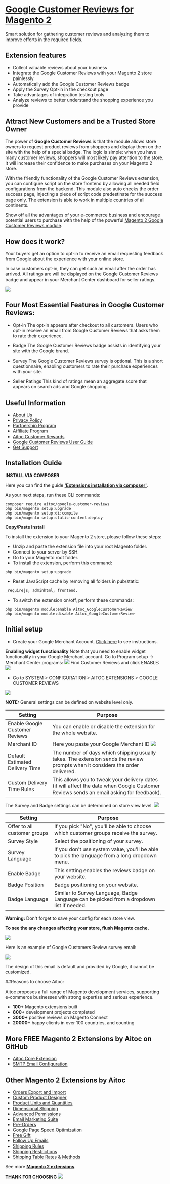 # [Google Customer Reviews for Magento 2](https://www.aitoc.com/magento-2-google-customer-reviews.html)

Smart solution for gathering customer reviews and analyzing them to improve efforts in the required fields.

## Extension features

- Collect valuable reviews about your business
- Integrate the Google Customer Reviews with your Magento 2 store painlessly
- Automatically add the Google Customer Reviews badge
- Apply the Survey Opt-in in the checkout page
- Take advantages of integration testing tools
- Analyze reviews to better understand the shopping experience you provide

## Attract New Customers and be a Trusted Store Owner

The power of **Google Customer Reviews** is that the module allows store owners to request product reviews from shoppers and display them on the site with the help of a special badge. The logic is simple: when you have many customer reviews, shoppers will most likely pay attention to the store. It will increase their confidence to make purchases on your Magento 2 store.

With the friendly functionality of the Google Customer Reviews extension, you can configure script on the store frontend by allowing all needed field configurations from the backend. This module also auto checks the order success page, injecting a piece of script code predestinate for the success page only. The extension is able to work in multiple countries of all continents.

Show off all the advantages of your e-commerce business and encourage potential users to purchase with the help of the powerful [Magento 2 Google Customer Reviews module](https://www.aitoc.com/magento-2-google-customer-reviews.html).

## How does it work?
 
Your buyers get an option to opt-in to receive an email requesting feedback from Google about the experience with your online store. 

In case customers opt-in, they can get such an email after the order has arrived. All ratings are will be displayed on the Google Customer Reviews badge and appear in your Merchant Center dashboard for seller ratings.

[![](https://fstorage.aitoc.com/documentation/google-customer-reviews-m2/google.png)](https://fstorage.aitoc.com/documentation/google-customer-reviews-m2/google.png)

## Four Most Essential Features in Google Customer Reviews:

- Opt-in
The opt-in appears after checkout to all customers. Users who opt-in receive an email from Google Customer Reviews that asks them to rate their experience.

- Badge
The Google Customer Reviews badge assists in identifying your site with the Google brand. 

- Survey
The Google Customer Reviews survey is optional. This is a short questionnaire, enabling customers to rate their purchase experiences with your site.

- Seller Ratings
This kind of ratings mean an aggregate score that appears on search ads and Google shopping.

## Useful Information
- [About Us](https://www.aitoc.com/about-us.html)
- [Privacy Policy](https://www.aitoc.com/privacy-policy.html)
- [Partnership Program](https://www.aitoc.com/partnership-program)
- [Affiliate Program](https://www.aitoc.com/affiliate-program)
- [Aitoc Customer Rewards](https://www.aitoc.com/reward-points)
- [Google Customer Reviews User Guide](https://www.aitoc.com/docs/guides/google-customer-reviews.html)
- [Get Support](https://www.aitoc.com/get-support.html)

## Installation Guide 

**INSTALL VIA COMPOSER**

Here you can find the guide [**'Extensions installation via composer'**](https://www.aitoc.com/docs/guides/composer.html#extensions-installation-via-composer).

As your next steps, run these CLI commands:

```
composer require aitoc/google-customer-reviews
php bin/magento setup:upgrade
php bin/magento setup:di:compile
php bin/magento setup:static-content:deploy
```

**Copy/Paste Install**

To install the extension to your Magento 2 store, please follow these steps:
- Unzip and paste the extension file into your root Magento folder.
- Connect to your server by SSH.
- Go to your Magento root folder.
- To install the extension, perform this command:

```
php bin/magento setup:upgrade
```

- Reset JavaScript cache by removing all folders in pub/static:

```
_requirejs; adminhtml; frontend.
```

- To switch the extension on/off, perform these commands:

```
php bin/magento module:enable Aitoc_GoogleCustomerReview
php bin/magento module:disable Aitoc_GoogleCustomerReview
```

## Initial setup

- Create your Google Merchant Account. [Click here](https://support.google.com/merchants/answer/188924?hl=en "Click here") to see instructions.

**Enabling widget functionality**
Note that you need to enable widget functionality in your Google Merchant account.
Go to Program setup → Merchant Center programs:
[![](https://fstorage.aitoc.com/documentation/google-customer-reviews-m2/initial_set.png)](https://fstorage.aitoc.com/documentation/google-customer-reviews-m2/initial_set.png)
Find Customer Reviews and click ENABLE:
[![](https://fstorage.aitoc.com/documentation/google-customer-reviews-m2/initial_set2.png)](https://fstorage.aitoc.com/documentation/google-customer-reviews-m2/initial_set2.png)

- Go to SYSTEM > CONFIGURATION > AITOC EXTENSIONS > GOOGLE CUSTOMER REVIEWS

[![](https://fstorage.aitoc.com/documentation/google-customer-reviews-m2/config.png)](https://fstorage.aitoc.com/documentation/google-customer-reviews-m2/config.png)

**NOTE:**
General settings can be defined on website level only.

|  **Setting** | **Purpose**  |
| ------------ | ------------ |
|  Enable Google Customer Reviews |  You can enable or disable the extension for the whole website. |
| Merchant ID  |  Here you paste your Google Merchant ID [![](https://fstorage.aitoc.com/documentation/google-customer-reviews-m2/purpose.png)](https://fstorage.aitoc.com/documentation/google-customer-reviews-m2/purpose.png) |
| Default Estimated Delivery Time  | The number of days which shipping usually takes. The extension sends the review prompts when it considers the order delivered.  |
|  Custom Delivery Time Rules |  This allows you to tweak your delivery dates (it will affect the date when Google Customer Reviews sends an email asking for feedback). |

The Survey and Badge settings can be determined on store view level.
[![](https://fstorage.aitoc.com/documentation/google-customer-reviews-m2/config2.png)](https://fstorage.aitoc.com/documentation/google-customer-reviews-m2/config2.png)

| **Setting**  |  **Purpose** |
| ------------ | ------------ |
| Offer to all customer groups  |  If you pick "No", you'll be able to choose which customer groups receive the survey. |
| Survey Style  | Select the positioning of your survey.  |
| Survey Language  |  If you don't use system value, you'll be able to pick the language from a long dropdown menu. |
| Enable Badge  |  This setting enables the reviews badge on your website. |
|  Badge Position |  Badge positioning on your website. |
| Badge Language  |  Similar to Survey Language, Badge Language can be picked from a dropdown list if needed. |

**Warning:**
Don't forget to save your config for each store view.

**To see the any changes affecting your store, flush Magento cache.**

[![](https://fstorage.aitoc.com/documentation/google-customer-reviews-m2/women.png)](https://fstorage.aitoc.com/documentation/google-customer-reviews-m2/women.png)

Here is an example of Google Customers Review survey email:

[![](https://fstorage.aitoc.com/documentation/google-customer-reviews-m2/window.png)](https://fstorage.aitoc.com/documentation/google-customer-reviews-m2/window.png)

The design of this email is default and provided by Google, it cannot be customized.

##Reasons to choose Aitoc:

Aitoc proposes a full range of Magento development services, supporting e-commerce businesses with strong expertise and serious experience.

- **100+** Magento extensions built
- **800+** development projects completed
- **3000+** positive reviews on Magento Connect
- **20000+** happy clients in over 100 countries, and counting

More FREE Magento 2 Extensions by Aitoc on GitHub
---
- [Aitoc Core Extension](https://github.com/aitoc/magento-2-core)
- [SMTP Email Configuration](https://www.aitoc.com/magento-2-smtp.html)

Other Magento 2 Extensions by Aitoc
---
- [Orders Export and Import](https://www.aitoc.com/magento-2-orders-export-and-import.html)
- [Custom Product Designer](https://www.aitoc.com/magento-2-custom-product-designer.html)
- [Product Units and Quantities](https://www.aitoc.com/magento-2-units-and-quantities.html)
- [Dimensional Shipping](https://www.aitoc.com/magento-2-dimensional-shipping.html) 
- [Advanced Permissions](https://www.aitoc.com/magento-2-advanced-permissions.html)
- [Email Marketing Suite](https://www.aitoc.com/magento-2-email-marketing-suite.html) 
- [Pre-Orders](https://www.aitoc.com/magento-2-pre-orders.html) 
- [Google Page Speed Optimization](https://www.aitoc.com/magento-2-google-pagespeed-optimization-extension.html) 
- [Free Gift](https://www.aitoc.com/magento-2-free-gift.html)
- [Follow Up Emails](https://www.aitoc.com/magento-2-follow-up.html) 
- [Shipping Rules](https://www.aitoc.com/magento-2-shipping-rules.html) 
- [Shipping Restrictions](https://www.aitoc.com/magento-2-shipping-restrictions.html) 
- [Shipping Table Rates & Methods](https://www.aitoc.com/magento-2-shipping-table-rates.html) 

See more [**Magento 2 extensions**](https://www.aitoc.com/magento-2-extensions.html).

**THANK FOR CHOOSING** [![](https://fstorage.aitoc.com/documentation/smtp-m2/ext.png)](https://fstorage.aitoc.com/documentation/smtp-m2/ext.png)
